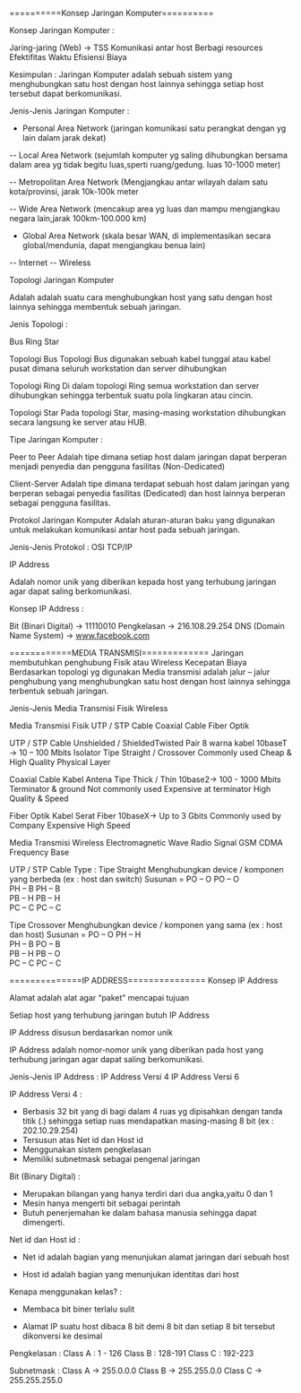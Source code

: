 ==========Konsep Jaringan Komputer==========

Konsep Jaringan Komputer :

Jaring-jaring (Web) -> TSS
Komunikasi antar host
Berbagi resources
Efektifitas Waktu
Efisiensi Biaya

Kesimpulan : Jaringan Komputer adalah
sebuah sistem yang menghubungkan satu host
dengan host lainnya sehingga setiap host
tersebut dapat berkomunikasi.

Jenis-Jenis Jaringan
Komputer :
- Personal Area Network (jaringan komunikasi satu perangkat dengan yg lain dalam jarak dekat)

-- Local Area Network (sejumlah komputer yg saling dihubungkan bersama dalam area yg tidak begitu luas,sperti ruang/gedung. luas 10-1000 meter)

-- Metropolitan Area Network (Mengjangkau antar wilayah dalam satu kota/provinsi, jarak 10k-100k meter

-- Wide Area Network (mencakup area yg luas dan mampu mengjangkau negara lain,jarak 100km-100.000 km)

- Global Area Network (skala besar WAN, di implementasikan secara global/mendunia, dapat mengjangkau benua lain)

-- Internet
-- Wireless

Topologi Jaringan Komputer

Adalah adalah suatu cara menghubungkan
host yang satu dengan host lainnya sehingga
membentuk sebuah jaringan.

Jenis Topologi :

Bus
Ring
Star

Topologi Bus
Topologi Bus digunakan sebuah kabel tunggal
atau kabel pusat dimana seluruh workstation dan
server dihubungkan

Topologi Ring
Di dalam topologi Ring semua workstation
dan server dihubungkan sehingga terbentuk
suatu pola lingkaran atau cincin.

Topologi Star
Pada topologi Star, masing-masing workstation
dihubungkan secara langsung ke server atau
HUB.

Tipe Jaringan Komputer :

Peer to Peer
Adalah tipe dimana setiap host dalam jaringan
dapat berperan menjadi penyedia dan
pengguna fasilitas (Non-Dedicated)

Client-Server
Adalah tipe dimana terdapat sebuah host
dalam jaringan yang berperan sebagai
penyedia fasilitas (Dedicated) dan host lainnya
berperan sebagai pengguna fasilitas.


Protokol Jaringan Komputer
Adalah aturan-aturan baku yang digunakan
untuk melakukan komunikasi antar host pada
sebuah jaringan.

Jenis-Jenis Protokol :
OSI
TCP/IP

IP Address

Adalah nomor unik yang diberikan kepada
host yang terhubung jaringan agar dapat saling
berkomunikasi.

Konsep IP Address :

Bit (Binari Digital) -> 11110010
Pengkelasan -> 216.108.29.254
DNS (Domain Name System) -> www.facebook.com

============MEDIA TRANSMISI=============
Jaringan membutuhkan penghubung
Fisik atau Wireless
Kecepatan
Biaya
Berdasarkan topologi yg digunakan
Media transmisi adalah jalur – jalur penghubung yang menghubungkan satu host dengan host lainnya sehingga terbentuk sebuah jaringan.

Jenis-Jenis Media Transmisi
Fisik
Wireless

Media Transmisi Fisik
UTP / STP Cable
Coaxial Cable
Fiber Optik

UTP / STP Cable
Unshielded  / ShieldedTwisted Pair
8 warna kabel
10baseT -> 10 – 100 Mbits
Isolator
Tipe Straight / Crossover
Commonly used
Cheap & High Quality
Physical Layer

Coaxial Cable
Kabel Antena
Tipe Thick / Thin
10base2-> 100 - 1000 Mbits
Terminator & ground
Not commonly used
Expensive at terminator
High Quality & Speed

Fiber Optik
Kabel Serat Fiber
10baseX-> Up to 3 Gbits
Commonly used by Company
Expensive
High Speed

Media Transmisi Wireless
Electromagnetic Wave
Radio Signal
GSM
CDMA
Frequency Base

UTP / STP Cable Type :
Tipe Straight
Menghubungkan device / komponen yang berbeda (ex : host dan switch)
Susunan =
PO – O	PO – O	
PH – B		PH – B	
PB – H		PB – H	
PC – C		PC – C

Tipe Crossover
Menghubungkan device / komponen yang sama (ex : host dan host)
Susunan =
PO – O	PH – H	
PH – B		PO – B	
PB – H		PB – O	
PC – C		PC – C

==============IP ADDRESS===============
Konsep IP Address

Alamat adalah alat agar “paket” mencapai
tujuan

Setiap host yang terhubung jaringan butuh IP
Address

IP Address disusun berdasarkan nomor unik

IP Address adalah nomor-nomor unik 
yang diberikan pada host yang terhubung 
jaringan agar dapat saling berkomunikasi.

Jenis-Jenis IP Address :
IP Address Versi 4
IP Address Versi 6

IP Address Versi 4 :
- Berbasis 32 bit yang di bagi dalam 4 ruas yg
dipisahkan dengan tanda titik (.) sehingga
setiap ruas mendapatkan masing-masing 8 bit
(ex : 202.10.29.254)
- Tersusun atas Net id dan Host id
- Menggunakan sistem pengkelasan
- Memiliki subnetmask sebagai pengenal
  jaringan

Bit (Binary Digital) :
- Merupakan bilangan yang hanya terdiri dari
dua angka,yaitu 0 dan 1
- Mesin hanya mengerti bit sebagai perintah
- Butuh penerjemahan ke dalam bahasa manusia
sehingga dapat dimengerti.

Net id dan Host id :
- Net id adalah bagian yang menunjukan alamat
jaringan dari sebuah host

- Host id adalah bagian yang menunjukan
identitas dari host

Kenapa menggunakan kelas? :
- Membaca bit biner terlalu sulit

- Alamat IP suatu host dibaca 8 bit demi 8 bit
dan setiap 8 bit tersebut dikonversi ke desimal

Pengkelasan :
Class A : 1 - 126
Class B : 128-191
Class C : 192-223

Subnetmask :
Class A -> 255.0.0.0
Class B -> 255.255.0.0
Class C -> 255.255.255.0
